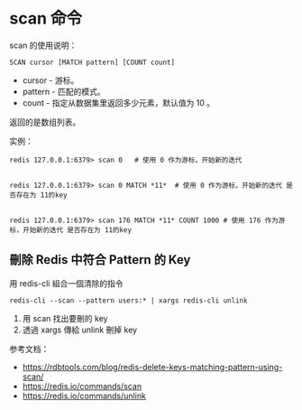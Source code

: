 # scan 命令



scan 的使用说明：

```
SCAN cursor [MATCH pattern] [COUNT count]
```

- cursor - 游标。
- pattern - 匹配的模式。
- count - 指定从数据集里返回多少元素，默认值为 10 。



返回的是数组列表。



实例：

```redis
redis 127.0.0.1:6379> scan 0   # 使用 0 作为游标，开始新的迭代


redis 127.0.0.1:6379> scan 0 MATCH *11*  # 使用 0 作为游标，开始新的迭代 是否存在为 11的key


redis 127.0.0.1:6379> scan 176 MATCH *11* COUNT 1000 # 使用 176 作为游标，开始新的迭代 是否存在为 11的key
```







## 刪除 Redis 中符合 Pattern 的 Key



用 redis-cli 組合一個清除的指令

```redis
redis-cli --scan --pattern users:* | xargs redis-cli unlink
```

1. 用 scan 找出要刪的 key
2. 透過 xargs 傳給 unlink 刪掉 key



参考文档：

- https://rdbtools.com/blog/redis-delete-keys-matching-pattern-using-scan/
- https://redis.io/commands/scan
- https://redis.io/commands/unlink



